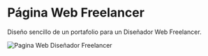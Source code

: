 # Página Web Freelancer

Diseño sencillo de un portafolio para un Diseñador Web Freelancer.

![Pagina Web Diseñador Freelancer](https://github.com/MarlenAndrade/PaginaWebFreelancer/blob/main/PaginaWeb.png)

